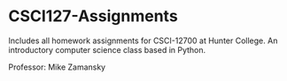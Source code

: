 # CSCI127-Assignments

Includes all homework assignments for CSCI-12700 at Hunter College. An introductory computer science class based in Python.

Professor: Mike Zamansky
